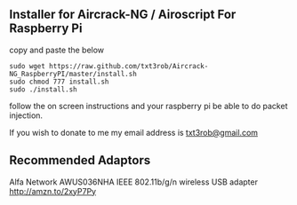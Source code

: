 Installer for Aircrack-NG / Airoscript For Raspberry Pi
------------------------

copy and paste the below

```
sudo wget https://raw.github.com/txt3rob/Aircrack-NG_RaspberryPI/master/install.sh
sudo chmod 777 install.sh
sudo ./install.sh
```




follow the on screen instructions and your raspberry pi be able to do packet injection.

If you wish to donate to me my email address is txt3rob@gmail.com



Recommended Adaptors
------

Alfa Network AWUS036NHA IEEE 802.11b/g/n wireless USB adapter http://amzn.to/2xyP7Py  


